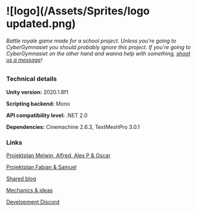 # ![logo](/Assets/Sprites/logo updated.png)

###### *Battle royale game made for a school project. Unless you're going to CyberGymnasiet you should probably ignore this project. If you're going to CyberGymnasiet on the other hand and wanna help with something, [shoot us a message](mailto:fabian.lindgren@elev.cybergymnasiet.se?subject=SajberRoyale)!*



### Technical details

**Unity version:** 2020.1.8f1

**Scripting backend:** Mono

**API compatibility level:** .NET 2.0

**Dependencies:** Cinemachine 2.6.3, TextMeshPro 3.0.1



### Links

[Projektplan Melwin, Alfred, Alex P & Oscar](https://docs.google.com/document/d/1cc9u0vPbIQylx0kwBmPnR7fbsIGFSef7nJAJc9Ml4ew/edit)

[Projektplan Fabian & Samuel](https://docs.google.com/document/d/1nRiTr2dgxMnVTWFP8EzaCDyjmppKYir_fvT4Rhm8UYI/edit)

[Shared blog](https://sajber.me/gymnasiearbete/)

[Mechanics & ideas](https://github.com/LiterallyInc/SajberRoyale/issues?q=is%3Aissue+is%3Aopen+label%3A%22type%3A+mechanic+%2F+idea%22)

[Development Discord](https://discord.gg/QKW9KE3)


